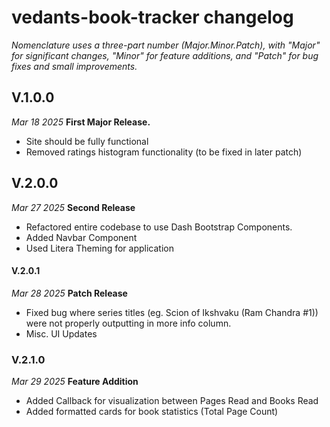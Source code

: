 # vedants-book-tracker changelog

_Nomenclature uses a three-part number (Major.Minor.Patch), with "Major" for significant changes, "Minor" for feature additions, and "Patch" for bug fixes and small improvements._ 

## V.1.0.0
_Mar 18 2025_
**First Major Release.**
* Site should be fully functional
* Removed ratings histogram functionality (to be fixed in later patch)

## V.2.0.0
_Mar 27 2025_
**Second Release**
* Refactored entire codebase to use Dash Bootstrap Components. 
* Added Navbar Component
* Used Litera Theming for application

#### V.2.0.1
_Mar 28 2025_
**Patch Release**
* Fixed bug where series titles (eg. Scion of Ikshvaku (Ram Chandra #1)) were not properly outputting in more info column. 
* Misc. UI Updates

### V.2.1.0
_Mar 29 2025_
**Feature Addition**
* Added Callback for visualization between Pages Read and Books Read
* Added formatted cards for book statistics (Total Page Count)




